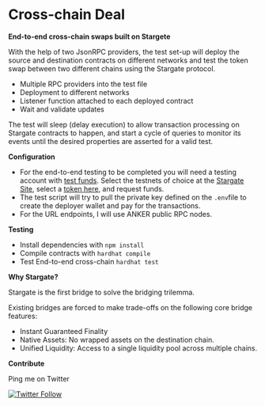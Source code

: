 # Cross-chain Deal

**End-to-end cross-chain swaps built on Stargete**

With the help of two JsonRPC providers, the test set-up will deploy the source and destination contracts on different networks and test the token swap between two different chains using the Stargate protocol.

-  Multiple RPC providers into the test file
-  Deployment to different networks
- Listener function attached to each deployed contract
-  Wait and validate updates

The test will sleep (delay execution) to allow transaction processing on Stargate contracts to happen, and start a cycle of queries to monitor its events until the desired properties are asserted for a valid test.

**Configuration**
-   For the end-to-end testing to be completed you will need a testing account with [test funds](https://stargateprotocol.gitbook.io/stargate/developers/contract-addresses/testnet-faucet). Select the testnets of choice at the [Stargate Site](https://stargateprotocol.gitbook.io/stargate/developers/contract-addresses/testnet), select a [token here](https://stargateprotocol.gitbook.io/stargate/developers/contract-addresses/testnet-faucet), and request funds.
-   The test script will try to pull the private key defined on the ```.env```file to create the deployer wallet and pay for the transactions.
-   For the URL endpoints, I will use ANKER public RPC nodes.

**Testing**

 - Install dependencies with ```npm install```
 - Compile contracts with ```hardhat compile```
 - Test End-to-end cross-chain ```hardhat test```
  
**Why Stargate?**

Stargate is the first bridge to solve the bridging trilemma.

Existing bridges are forced to make trade-offs on the following core bridge features:
-   Instant Guaranteed Finality
-   Native Assets: No wrapped assets on the destination chain.
-   Unified Liquidity: Access to a single liquidity pool across multiple chains.

**Contribute**

Ping me on Twitter


[![Twitter Follow](https://img.shields.io/twitter/follow/danielles0xG?label=Follow%20me%20%40danielles0xG&style=social)](https://twitter.com/danielles0xG)